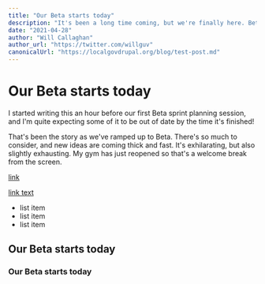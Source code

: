 ```yaml
---
title: "Our Beta starts today"
description: "It's been a long time coming, but we're finally here. Beta work starts today and continues for 10 sprints."
date: "2021-04-28"
author: "Will Callaghan"
author_url: "https://twitter.com/willguv"
canonicalUrl: "https://localgovdrupal.org/blog/test-post.md"
---
```


# Our Beta starts today

I started writing this an hour before our first Beta sprint planning session, and I'm quite expecting some of it to be out of date by the time it's finished!

That's been the story as we've ramped up to Beta. There's so much to consider, and new ideas are coming thick and fast. It's exhilarating, but also slightly exhausting. My gym has just reopened so that's a welcome break from the screen.

[link](https://localgovdrupal.org/blog/test-post.md)

[link text](https://localgovdrupal.org/blog/test-post.md)

* list item
* list item
* list item

## Our Beta starts today

### Our Beta starts today
